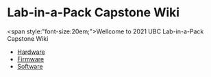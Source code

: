 # Lab-in-a-Pack Capstone Wiki

<span style:"font-size:20em;">Wellcome to 2021 UBC Lab-in-a-Pack Capstone Wiki</span>

* [Hardware](pages/hardware_index.md)
* [Firmware](pages/firmware_index.md)
* [Software](pages/software_index.md)